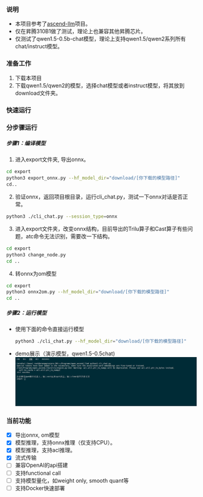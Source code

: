 ### 说明
- 本项目参考了[ascend-llm](https://gitee.com/yinghuo302/ascend-llm)项目。
- 仅在昇腾310B1做了测试，理论上也兼容其他昇腾芯片。
- 仅测试了qwen1.5-0.5b-chat模型，理论上支持qwen1.5/qwen2系列所有chat/instruct模型。

### 准备工作
1. 下载本项目
2. 下载qwen1.5/qwen2的模型，选择chat模型或者instruct模型，将其放到download文件夹。


### 快速运行


### 分步骤运行
##### 步骤1：编译模型
1. 进入export文件夹, 导出onnx。
  ```bash
  cd export
  python3 export_onnx.py --hf_model_dir="download/[你下载的模型路径]"
  cd..
  ```

2. 验证onnx，返回项目根目录，运行cli_chat.py，测试一下onnx对话是否正常。
  ```bash
  python3 ./cli_chat.py --session_type=onnx 
  ```

3. 进入export文件夹，改变onnx结构，目前导出的Trilu算子和Cast算子有些问题，atc命令无法识别，需要改一下结构。
  ```bash
  cd export
  python3 change_node.py
  cd ..
  ```

4. 转onnx为om模型
  ```bash
  cd export
  python3 onnx2om.py --hf_model_dir="download/[你下载的模型路径]"
  cd ..
  ```


##### 步骤2：运行模型
- 使用下面的命令直接运行模型
  ```bash
  python3 ./cli_chat.py --hf_model_dir="download/[你下载的模型路径]"
  ```

- demo展示（演示模型，qwen1.5-0.5chat)
![](./image/qwen1.5_0.5b_chat.gif)


### 当前功能
- [x] 导出onnx, om模型
- [x] 模型推理，支持onnx推理（仅支持CPU）。
- [x] 模型推理，支持acl推理。
- [x] 流式传输
- [ ] 兼容OpenAI的api搭建
- [ ] 支持functional call
- [ ] 支持模型量化，如weight only, smooth quant等
- [ ] 支持Docker快速部署